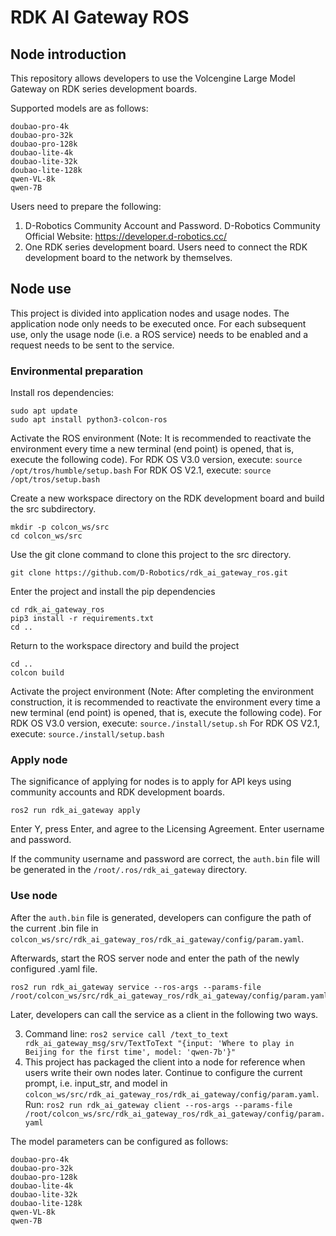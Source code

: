 # RDK AI Gateway ROS

## Node introduction

This repository allows developers to use the Volcengine Large Model Gateway on RDK series development boards.

Supported models are as follows:
```
doubao-pro-4k
doubao-pro-32k
doubao-pro-128k
doubao-lite-4k
doubao-lite-32k
doubao-lite-128k
qwen-VL-8k
qwen-7B
```

Users need to prepare the following:

1. D-Robotics Community Account and Password. D-Robotics Community Official Website: https://developer.d-robotics.cc/
2. One RDK series development board. Users need to connect the RDK development board to the network by themselves.

## Node use

This project is divided into application nodes and usage nodes. The application node only needs to be executed once. For each subsequent use, only the usage node (i.e. a ROS service) needs to be enabled and a request needs to be sent to the service.

### Environmental preparation

Install ros dependencies:
```
sudo apt update
sudo apt install python3-colcon-ros
```

Activate the ROS environment (Note: It is recommended to reactivate the environment every time a new terminal (end point) is opened, that is, execute the following code).
For RDK OS V3.0 version, execute: `source /opt/tros/humble/setup.bash`
For RDK OS V2.1, execute: `source /opt/tros/setup.bash`

Create a new workspace directory on the RDK development board and build the src subdirectory.

```
mkdir -p colcon_ws/src
cd colcon_ws/src
```

Use the git clone command to clone this project to the src directory.

```
git clone https://github.com/D-Robotics/rdk_ai_gateway_ros.git
```

Enter the project and install the pip dependencies
```
cd rdk_ai_gateway_ros
pip3 install -r requirements.txt
cd ..
```

Return to the workspace directory and build the project

```
cd ..
colcon build
```


Activate the project environment (Note: After completing the environment construction, it is recommended to reactivate the environment every time a new terminal (end point) is opened, that is, execute the following code).
For RDK OS V3.0 version, execute: `source./install/setup.sh`
For RDK OS V2.1, execute: `source./install/setup.bash`


### Apply node

The significance of applying for nodes is to apply for API keys using community accounts and RDK development boards.

```
ros2 run rdk_ai_gateway apply
```

Enter Y, press Enter, and agree to the Licensing Agreement.
Enter username and password.

If the community username and password are correct, the `auth.bin` file will be generated in the `/root/.ros/rdk_ai_gateway` directory.

### Use node

After the `auth.bin` file is generated, developers can configure the path of the current .bin file in `colcon_ws/src/rdk_ai_gateway_ros/rdk_ai_gateway/config/param.yaml`.

Afterwards, start the ROS server node and enter the path of the newly configured .yaml file.

```
ros2 run rdk_ai_gateway service --ros-args --params-file /root/colcon_ws/src/rdk_ai_gateway_ros/rdk_ai_gateway/config/param.yaml
```

Later, developers can call the service as a client in the following two ways.

3. Command line: `ros2 service call /text_to_text rdk_ai_gateway_msg/srv/TextToText "{input: 'Where to play in Beijing for the first time', model: 'qwen-7b'}"`
4. This project has packaged the client into a node for reference when users write their own nodes later. Continue to configure the current prompt, i.e. input_str, and model in `colcon_ws/src/rdk_ai_gateway_ros/rdk_ai_gateway/config/param.yaml`. Run: `ros2 run rdk_ai_gateway client --ros-args --params-file /root/colcon_ws/src/rdk_ai_gateway_ros/rdk_ai_gateway/config/param.yaml`

The model parameters can be configured as follows:
```
doubao-pro-4k
doubao-pro-32k
doubao-pro-128k
doubao-lite-4k
doubao-lite-32k
doubao-lite-128k
qwen-VL-8k
qwen-7B
```